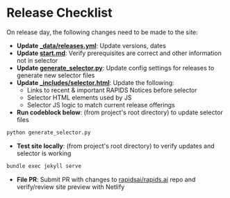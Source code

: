 # Release Checklist

On release day, the following changes need to be made to the site:

- **Update [\_data/releases.yml](_data/releases.yml)**: Update versions, dates
- **Update [start.md](start.md)**: Verify prerequisites are correct and other information not in selector
- **Update [generate_selector.py](generate_selector.py)**: Update config settings for releases to generate new selector files
- **Update [\_includes/selector.html](_includes/selector.html)**: Update the following:
  - Links to recent & important RAPIDS Notices before selector
  - Selector HTML elements used by JS
  - Selector JS logic to match current release offerings
- **Run codeblock below**: (from project's root directory) to update selector files
```sh
python generate_selector.py
```
- **Test site locally**: (from project's root directory) to verify updates and selector is working
```sh
bundle exec jekyll serve
```
- **File PR**: Submit PR with changes to [rapidsai/rapids.ai](https://github.com/rapidsai/rapids.ai) repo and verify/review site preview with Netlify

